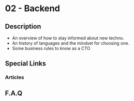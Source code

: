 # 02 - Backend

## Description

- An overview of how to stay informed about new techno.
- An history of languages and the mindset for choosing one.
- Some business rules to know as a CTO

## Special Links

### Articles

## F.A.Q

